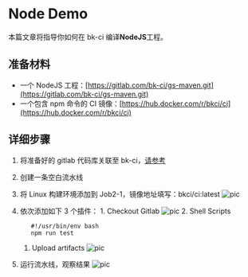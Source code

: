 # Node Demo

本篇文章将指导你如何在 bk-ci 编译**NodeJS**工程。

## 准备材料 <a id="&#x51C6;&#x5907;&#x6750;&#x6599;"></a>

* 一个 NodeJS 工程：[https://gitlab.com/bk-ci/gs-maven.git](https://gitlab.com/bk-ci/gs-maven.git)
* 一个包含 npm 命令的 CI 镜像：[https://hub.docker.com/r/bkci/ci](https://hub.docker.com/r/bkci/ci)

## 详细步骤 <a id="&#x8BE6;&#x7EC6;&#x6B65;&#x9AA4;"></a>

1. 将准备好的 gitlab 代码库关联至 bk-ci，[请参考](../link-first-repo.md)
2. 创建一条空白流水线
3. 将 Linux 构建环境添加到 Job2-1，镜像地址填写：bkci/ci:latest ![pic](https://bkdocs-1252002024.file.myqcloud.com/ZH/6.0/%E6%8C%81%E7%BB%AD%E9%9B%86%E6%88%90%E5%B9%B3%E5%8F%B0/%E4%BA%A7%E5%93%81%E7%99%BD%E7%9A%AE%E4%B9%A6/assets/examples_java_1.png)
4. 依次添加如下 3 个插件： 1. Checkout Gitlab ![pic](https://bkdocs-1252002024.file.myqcloud.com/ZH/6.0/%E6%8C%81%E7%BB%AD%E9%9B%86%E6%88%90%E5%B9%B3%E5%8F%B0/%E4%BA%A7%E5%93%81%E7%99%BD%E7%9A%AE%E4%B9%A6/assets/quickstart_4.png) 2. Shell Scripts

   ```text
      #!/usr/bin/env bash
      npm run test
   ```

   1. Upload artifacts ![pic](https://bkdocs-1252002024.file.myqcloud.com/ZH/6.0/%E6%8C%81%E7%BB%AD%E9%9B%86%E6%88%90%E5%B9%B3%E5%8F%B0/%E4%BA%A7%E5%93%81%E7%99%BD%E7%9A%AE%E4%B9%A6/assets/examples_node_1.png)

5. 运行流水线，观察结果 ![pic](https://bkdocs-1252002024.file.myqcloud.com/ZH/6.0/%E6%8C%81%E7%BB%AD%E9%9B%86%E6%88%90%E5%B9%B3%E5%8F%B0/%E4%BA%A7%E5%93%81%E7%99%BD%E7%9A%AE%E4%B9%A6/assets/examples_node_2.png)

